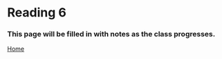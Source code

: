 # Reading 6

### This page will be filled in with notes as the class progresses.

[Home](https://peymade.github.io/reading-notes/)